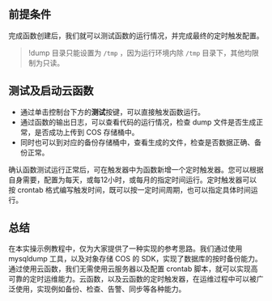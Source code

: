 ## 前提条件
完成函数创建后，我们就可以测试函数的运行情况，并完成最终的定时触发配置。
>!dump 目录只能设置为 `/tmp` ，因为运行环境内除 `/tmp` 目录下，其他均限制为只读。

## 测试及启动云函数
- 通过单击控制台下方的**测试**按键，可以直接触发函数运行。
- 通过函数的输出日志，可以查看代码的运行情况，检查 dump 文件是否生成正常，是否成功上传到 COS 存储桶中。
- 同时也可以到对应的备份存储桶中，查看生成的文件，检查是否数据正确、备份正常。

确认函数测试运行正常后，可在触发器中为函数新增一个定时触发器。您可以根据自身需要，配置为每天，或每12小时，或每月的指定时间运行。定时触发器可以按 crontab 格式编写触发时间，既可以按一定时间周期，也可以指定具体时间运行。

## 总结
在本实操示例教程中，仅为大家提供了一种实现的参考思路。我们通过使用 mysqldump 工具，以及对象存储 COS 的 SDK，实现了数据库的按时备份能力。通过使用云函数，我们无需使用云服务器以及配置 crontab 脚本，就可以实现高可靠的定时运维能力。云函数，以及云函数的定时触发器，在运维过程中可以被广泛使用，实现例如备份、检查、告警、同步等各种能力。
